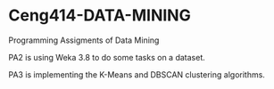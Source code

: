 # Ceng414-DATA-MINING
Programming Assigments of Data Mining

PA2 is using Weka 3.8 to do some tasks on a dataset.

PA3 is implementing the K-Means and DBSCAN clustering algorithms.
